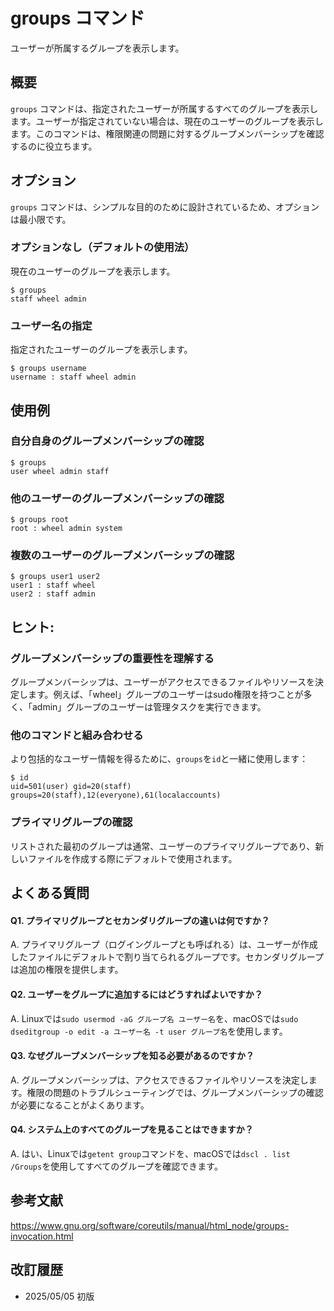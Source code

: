 # groups コマンド

ユーザーが所属するグループを表示します。

## 概要

`groups` コマンドは、指定されたユーザーが所属するすべてのグループを表示します。ユーザーが指定されていない場合は、現在のユーザーのグループを表示します。このコマンドは、権限関連の問題に対するグループメンバーシップを確認するのに役立ちます。

## オプション

`groups` コマンドは、シンプルな目的のために設計されているため、オプションは最小限です。

### オプションなし（デフォルトの使用法）

現在のユーザーのグループを表示します。

```console
$ groups
staff wheel admin
```

### ユーザー名の指定

指定されたユーザーのグループを表示します。

```console
$ groups username
username : staff wheel admin
```

## 使用例

### 自分自身のグループメンバーシップの確認

```console
$ groups
user wheel admin staff
```

### 他のユーザーのグループメンバーシップの確認

```console
$ groups root
root : wheel admin system
```

### 複数のユーザーのグループメンバーシップの確認

```console
$ groups user1 user2
user1 : staff wheel
user2 : staff admin
```

## ヒント:

### グループメンバーシップの重要性を理解する

グループメンバーシップは、ユーザーがアクセスできるファイルやリソースを決定します。例えば、「wheel」グループのユーザーはsudo権限を持つことが多く、「admin」グループのユーザーは管理タスクを実行できます。

### 他のコマンドと組み合わせる

より包括的なユーザー情報を得るために、`groups`を`id`と一緒に使用します：

```console
$ id
uid=501(user) gid=20(staff) groups=20(staff),12(everyone),61(localaccounts)
```

### プライマリグループの確認

リストされた最初のグループは通常、ユーザーのプライマリグループであり、新しいファイルを作成する際にデフォルトで使用されます。

## よくある質問

#### Q1. プライマリグループとセカンダリグループの違いは何ですか？
A. プライマリグループ（ログイングループとも呼ばれる）は、ユーザーが作成したファイルにデフォルトで割り当てられるグループです。セカンダリグループは追加の権限を提供します。

#### Q2. ユーザーをグループに追加するにはどうすればよいですか？
A. Linuxでは`sudo usermod -aG グループ名 ユーザー名`を、macOSでは`sudo dseditgroup -o edit -a ユーザー名 -t user グループ名`を使用します。

#### Q3. なぜグループメンバーシップを知る必要があるのですか？
A. グループメンバーシップは、アクセスできるファイルやリソースを決定します。権限の問題のトラブルシューティングでは、グループメンバーシップの確認が必要になることがよくあります。

#### Q4. システム上のすべてのグループを見ることはできますか？
A. はい、Linuxでは`getent group`コマンドを、macOSでは`dscl . list /Groups`を使用してすべてのグループを確認できます。

## 参考文献

https://www.gnu.org/software/coreutils/manual/html_node/groups-invocation.html

## 改訂履歴

- 2025/05/05 初版